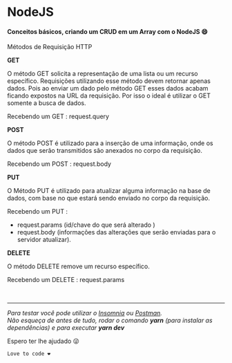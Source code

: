 # NodeJS

<h4>Conceitos básicos, criando um CRUD em um Array com o NodeJS 😄</h4>

Métodos de Requisição HTTP

<b>  GET</b>
<p>
O método GET solicita a representação de uma lista ou um recurso específico. Requisições utilizando esse método devem retornar apenas dados. Pois ao enviar um dado pelo método GET esses dados acabam ficando expostos na URL da requisição. Por isso o ideal é utilizar o GET somente a busca de dados.

Recebendo um GET : request.query
</p>

<b>POST</b>
<p>
O método POST é utilizado para a inserção de uma informação, onde os dados que serão transmitidos são anexados no corpo da requisição.

Recebendo um POST : request.body
</p>


<b>PUT</b>
<p>
O Método PUT é utilizado para atualizar alguma informação na base de dados, com base no que estará sendo enviado no corpo da requisição.

Recebendo um PUT : 
 - request.params (id/chave do que será alterado )
- request.body (informações das alterações que serão enviadas para o servidor atualizar).
</p>


<b>DELETE</b>
<p>
O método DELETE remove um recurso específico.

Recebendo um DELETE : request.params
</p>

<br>

----------


*Para testar você pode utilizar o [Insomnia](https://insomnia.rest/) ou [Postman](https://www.postman.com/). <br> Não esqueça de antes de tudo, rodar o comando **yarn** (para instalar as dependências) e para executar **yarn dev***

Espero ter lhe ajudado 😜

````
Love to code ❤️
````

